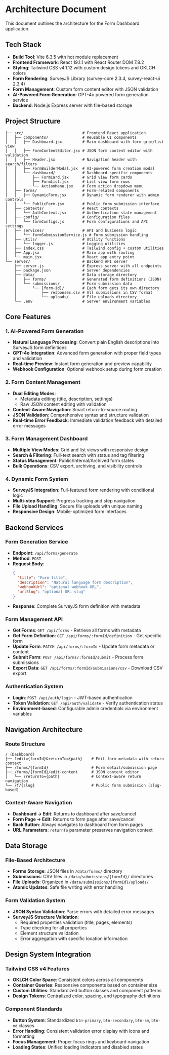 # Architecture Document

This document outlines the architecture for the Form Dashboard application.

## Tech Stack

*   **Build Tool**: Vite 6.3.5 with hot module replacement
*   **Frontend Framework**: React 19.1.1 with React Router DOM 7.8.2
*   **Styling**: Tailwind CSS v4.1.12 with custom design tokens and OKLCH colors
*   **Form Rendering**: SurveyJS Library (survey-core 2.3.4, survey-react-ui 2.3.4)
*   **Form Management**: Custom form content editor with JSON validation
*   **AI-Powered Form Generation**: GPT-4o powered form generation service
*   **Backend**: Node.js Express server with file-based storage

## Project Structure

```
├── src/                          # Frontend React application
│   ├── components/               # Reusable UI components
│   │   ├── Dashboard.jsx         # Main dashboard with form grid/list view
│   │   ├── FormContentEditor.jsx # JSON form content editor with validation
│   │   ├── Header.jsx            # Navigation header with search/filters
│   │   ├── FormBuilderModal.jsx  # AI-powered form creation modal
│   │   └── dashboard/            # Dashboard-specific components
│   │       ├── FormCard.jsx      # Grid view form cards
│   │       ├── FormList.jsx      # List view form rows
│   │       └── ActionMenu.jsx    # Form action dropdown menu
│   ├── forms/                    # Form-related components
│   │   ├── DynamicForm.jsx       # Dynamic form renderer with admin controls
│   │   └── PublicForm.jsx        # Public form submission interface
│   ├── contexts/                 # React contexts
│   │   └── AuthContext.jsx       # Authentication state management
│   ├── config/                   # Configuration files
│   │   └── formConfigs.js        # Form configurations and API settings
│   ├── services/                 # API and business logic
│   │   └── formSubmissionService.js # Form submission handling
│   ├── utils/                    # Utility functions
│   │   └── logger.js             # Logging utilities
│   ├── index.css                 # Tailwind config + custom utilities
│   ├── App.jsx                   # Main app with routing
│   └── main.jsx                  # React app entry point
└── server/                       # Backend API server
    ├── server.js                 # Express server with all endpoints
    ├── package.json              # Server dependencies
    ├── data/                     # Data storage directory
    │   ├── forms/                # Generated form definitions (JSON)
    │   └── submissions/          # Form submission data
    │       └── [form-id]/        # Each form gets its own directory
    │           ├── responses.csv # All submissions in CSV format
    │           └── uploads/      # File uploads directory
    └── .env                      # Server environment variables
```

## Core Features

### 1. AI-Powered Form Generation
- **Natural Language Processing**: Convert plain English descriptions into SurveyJS form definitions
- **GPT-4o Integration**: Advanced form generation with proper field types and validation
- **Real-time Preview**: Instant form generation and preview capability
- **Webhook Configuration**: Optional webhook setup during form creation

### 2. Form Content Management
- **Dual Editing Modes**: 
  - Metadata editing (title, description, settings)
  - Raw JSON content editing with validation
- **Context-Aware Navigation**: Smart return-to-source routing
- **JSON Validation**: Comprehensive syntax and structure validation
- **Real-time Error Feedback**: Immediate validation feedback with detailed error messages

### 3. Form Management Dashboard
- **Multiple View Modes**: Grid and list views with responsive design
- **Search & Filtering**: Full-text search with status and tag filtering
- **Status Management**: Public/Internal/Archived form states
- **Bulk Operations**: CSV export, archiving, and visibility controls

### 4. Dynamic Form System
- **SurveyJS Integration**: Full-featured form rendering with conditional logic
- **Multi-step Support**: Progress tracking and step navigation
- **File Upload Handling**: Secure file uploads with unique naming
- **Responsive Design**: Mobile-optimized form interfaces

## Backend Services

### Form Generation Service
*   **Endpoint**: `/api/forms/generate`
*   **Method**: `POST`
*   **Request Body**: 
    ```json
    {
      "title": "Form title",
      "description": "Natural language form description",
      "webhookUrl": "optional webhook URL",
      "urlSlug": "optional URL slug"
    }
    ```
*   **Response**: Complete SurveyJS form definition with metadata

### Form Management API
*   **Get Forms**: `GET /api/forms` - Retrieve all forms with metadata
*   **Get Form Definition**: `GET /api/forms/:formId/definition` - Get specific form
*   **Update Form**: `PATCH /api/forms/:formId` - Update form metadata or content
*   **Submit Form**: `POST /api/forms/:formId/submit` - Process form submissions
*   **Export Data**: `GET /api/forms/:formId/submissions/csv` - Download CSV export

### Authentication System
*   **Login**: `POST /api/auth/login` - JWT-based authentication
*   **Token Validation**: `GET /api/auth/validate` - Verify authentication status
*   **Environment-based**: Configurable admin credentials via environment variables

## Navigation Architecture

### Route Structure
```
/ (Dashboard)
├── ?edit={formId}&returnTo={path}    # Edit form metadata with return context
├── /forms/{formId}                   # Form detail/submission page
├── /forms/{formId}/edit-content      # JSON content editor
│   └── ?returnTo={path}              # Context-aware return navigation
└── /f/{slug}                         # Public form submission (slug-based)
```

### Context-Aware Navigation
- **Dashboard → Edit**: Returns to dashboard after save/cancel
- **Form Page → Edit**: Returns to form page after save/cancel
- **Back Button**: Always navigates to dashboard from form pages
- **URL Parameters**: `returnTo` parameter preserves navigation context

## Data Storage

### File-Based Architecture
- **Forms Storage**: JSON files in `/data/forms/` directory
- **Submissions**: CSV files in `/data/submissions/{formId}/` directories  
- **File Uploads**: Organized in `/data/submissions/{formId}/uploads/`
- **Atomic Updates**: Safe file writing with error handling

### Form Validation System
- **JSON Syntax Validation**: Parse errors with detailed error messages
- **SurveyJS Structure Validation**: 
  - Required properties validation (title, pages, elements)
  - Type checking for all properties
  - Element structure validation
  - Error aggregation with specific location information

## Design System Integration

### Tailwind CSS v4 Features
- **OKLCH Color Space**: Consistent colors across all components
- **Container Queries**: Responsive components based on container size
- **Custom Utilities**: Standardized button classes and component patterns
- **Design Tokens**: Centralized color, spacing, and typography definitions

### Component Standards
- **Button System**: Standardized `btn-primary`, `btn-secondary`, `btn-sm`, `btn-md` classes
- **Error Handling**: Consistent validation error display with icons and formatting
- **Focus Management**: Proper focus rings and keyboard navigation
- **Loading States**: Unified loading indicators and disabled states

